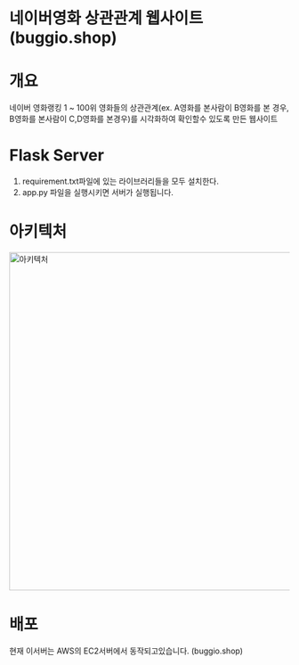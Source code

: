 # 네이버영화 상관관계 웹사이트(buggio.shop)

# 개요
네이버 영화랭킹 1 ~ 100위 영화들의 상관관계(ex. A영화를 본사람이 B영화를 본 경우, B영화를 본사람이 C,D영화를 본경우)를 시각화하여 
확인할수 있도록 만든 웹사이트

# Flask Server
1. requirement.txt파일에 있는 라이브러리들을 모두 설치한다.
2. app.py 파일을 실행시키면 서버가 실행됩니다.
 
# 아키텍처
<img width="607" alt="아키텍처" src="https://user-images.githubusercontent.com/41987854/65307807-9bc51180-dbc3-11e9-8252-9582377e8f70.PNG">

# 배포
현재 이서버는 AWS의 EC2서버에서 동작되고있습니다. (buggio.shop)
